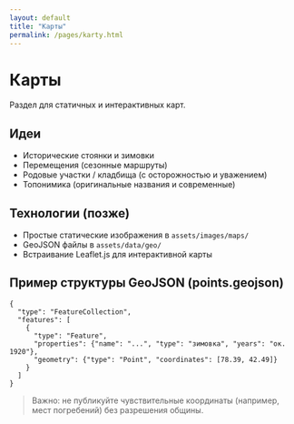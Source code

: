 ```yaml
---
layout: default
title: "Карты"
permalink: /pages/karty.html
---
```

# Карты

Раздел для статичных и интерактивных карт.

## Идеи
- Исторические стоянки и зимовки
- Перемещения (сезонные маршруты)
- Родовые участки / кладбища (с осторожностью и уважением)
- Топонимика (оригинальные названия и современные)

## Технологии (позже)
- Простые статические изображения в `assets/images/maps/`
- GeoJSON файлы в `assets/data/geo/`
- Встраивание Leaflet.js для интерактивной карты

## Пример структуры GeoJSON (points.geojson)
```
{
  "type": "FeatureCollection",
  "features": [
    {
      "type": "Feature",
      "properties": {"name": "...", "type": "зимовка", "years": "ок. 1920"},
      "geometry": {"type": "Point", "coordinates": [78.39, 42.49]}
    }
  ]
}
```

> Важно: не публикуйте чувствительные координаты (например, мест погребений) без разрешения общины.

